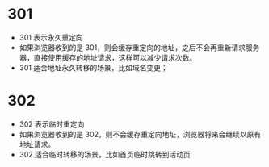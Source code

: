 # 301

- 301 表示永久重定向
- 如果浏览器收到的是 301，则会缓存重定向的地址，之后不会再重新请求服务器，直接使用缓存的地址请求，这样可以减少请求次数。
- 301 适合地址永久转移的场景，比如域名变更；

# 302

- 302 表示临时重定向
- 如果浏览器收到的是 302，则不会缓存重定向地址，浏览器将来会继续以原有地址请求。
- 302 适合临时转移的场景，比如首页临时跳转到活动页
